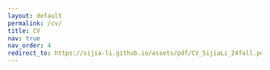 ```yaml
---
layout: default
permalink: /cv/
title: CV
nav: true
nav_order: 4
redirect_to: https://sijia-li.github.io/assets/pdf/CV_SijiaLi_24fall.pdf
---
```

